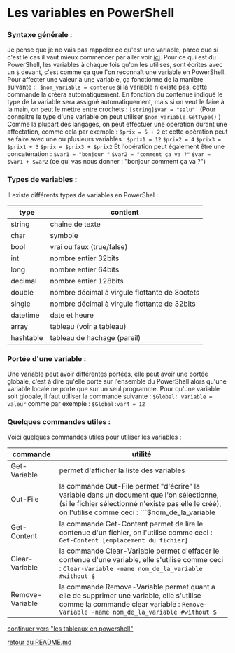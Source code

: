 # Les variables en PowerShell

### Syntaxe générale :

Je pense que je ne vais pas rappeler ce qu'est une variable, parce que si c'est le cas il vaut mieux commencer par aller voir [ici](https://www.youtube.com/watch?v=t8b9f5M9yoY).
Pour ce qui est du PowerShell, les variables à chaque fois qu'on les utilises, sont écrites avec un ```$``` devant, c'est comme ça que l'on reconnaît une variable en PowerShell.
Pour affecter une valeur à une variable, ça fonctionne de la manière suivante : ``` $nom_variable = contenue``` si la variable n'existe pas, cette commande la créera automatiquement.
En fonction du contenue indiqué le type de la variable sera assigné automatiquement, mais si on veut le faire à la main, on peut le mettre entre crochets : ```[string]$var = "salu" ``` 
(Pour connaitre le type d'une variable on peut utiliser ```$nom_variable.GetType()``` )
Comme la plupart des langages, on peut effectuer une opération durant une affectation, comme cela par exemple : ```$prix = 5 + 2``` et cette opération peut se faire avec une ou plusieurs variables : ```$prix1 = 12```
```$prix2 = 4```
```$prix3 = $prix1 + 3```
```$prix = $prix3 + $prix2```
Et l'opération peut également être une concaténation : ```$var1 = "bonjour "```
```$var2 = "comment ça va ?"```
```$var = $var1 + $var2``` (ce qui vas nous donner : "bonjour comment ça va ?")



### Types de variables :

Il existe différents types de variables en PowerShel : 

|type |contient |
|--|-----------|
|string |chaîne de texte |
|char |symbole |
|bool |vrai ou faux (true/false) |
|int |nombre entier 32bits |
|long |nombre entier 64bits |
|decimal |nombre entier 128bits |
|double |nombre décimal à virgule flottante de 8octets |
|single |nombre décimal à virgule flottante de 32bits |
|datetime |date et heure |
|array |tableau (voir a tableau) |
|hashtable |tableau de hachage (pareil) |

### Portée d'une variable :

Une variable peut avoir différentes portées, elle peut avoir une portée globale, c'est à dire qu'elle porte sur l'ensemble du PowerShell alors qu'une variable locale ne porte que sur un seul programme.
Pour qu'une variable soit globale, il faut utiliser la commande suivante : ```$Global: variable = valeur``` comme par exemple : ```$Global:var4 = 12```

### Quelques commandes utiles :

Voici quelques commandes utiles pour utiliser les variables :

|commande |utilité |
|-------|-----------|
|Get-Variable |permet d'afficher la liste des variables |
|Out-File | la commande Out-File permet "d'écrire" la variable dans un document que l'on sélectionne, (si le fichier sélectionné n'existe pas elle le créé), on l'utilise comme ceci : ```$nom_de_la_variable | Out-File [emplacement du fichier] ``` |
|Get-Content | la commande Get-Content permet de lire le contenue d'un fichier, on l'utilise comme ceci : ```Get-Content [emplacement du fichier] ``` |
|Clear-Variable | la commande Clear-Variable permet d'effacer le contenue d'une variable, elle s'utilise comme ceci : ```Clear-Variable -name nom_de_la_variable #without $```|
|Remove-Variable | la commande Remove-Variable permet quant à elle de supprimer une variable, elle s'utilise comme la commande clear variable : ```Remove-Variable -name nom_de_la_variable #without $```|




[continuer vers "les tableaux en powershell"](https://github.com/LBROCHARD/cours-linux/blob/main/cours/les_tableaux.md)

[retour au README.md](https://github.com/LBROCHARD/cours-linux)

